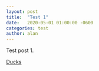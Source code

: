 ```yaml
---
layout: post
title:  "Test 1"
date:   2020-05-01 01:00:00 -0600
categories: test
author: alan
---
```


Test post 1.

[Ducks](https://duckduckgo.com/)